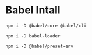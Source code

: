 # Babel Intall

```
npm i -D @babel/core @babel/cli
```

```
npm i -D babel-loader  
```

```
npm i -D @babel/preset-env
```